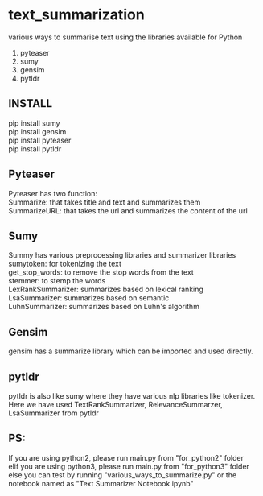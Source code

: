 # text_summarization
various ways to summarise text using the libraries available for Python
  1. pyteaser
  2. sumy
  3. gensim
  4. pytldr
  
## INSTALL
pip install sumy<br>
pip install gensim<br>
pip install pyteaser<br>
pip install pytldr<br>

## Pyteaser
Pyteaser has two function:<br>
  Summarize: that takes title and text and summarizes them<br>
  SummarizeURL: that takes the url and summarizes the content of the url<br>
  
## Sumy
Summy has various preprocessing libraries and summarizer libraries<br>
  sumytoken: for tokenizing the text<br>
  get_stop_words: to remove the stop words from the text<br>
  stemmer: to stemp the words<br>
  LexRankSummarizer: summarizes based on lexical ranking<br>
  LsaSummarizer: summarizes based on semantic<br>
  LuhnSummarizer: summarizes based on Luhn's algorithm<br>

## Gensim
  gensim has a summarize library which can be imported and used directly.
  
## pytldr
 pytldr is also like sumy where they have various nlp libraries like tokenizer.<br>
 Here we have used TextRankSummarizer, RelevanceSummarzer, LsaSummarizer from pytldr

## PS:
If you are using python2, please run main.py from "for_python2" folder <br>
elif you are using python3,  please run main.py from "for_python3" folder<br>
else you can test by running "various_ways_to_summarize.py" or the notebook named as "Text Summarizer Notebook.ipynb"
